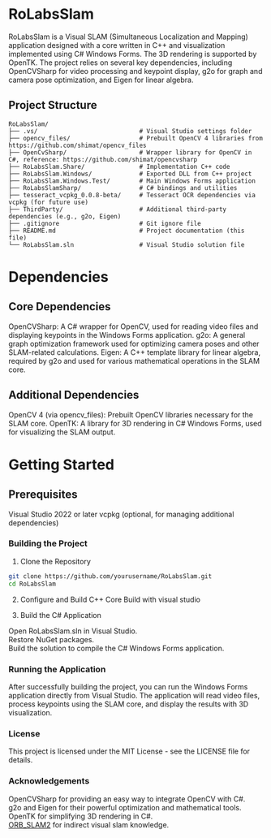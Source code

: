 # RoLabsSlam

RoLabsSlam is a Visual SLAM (Simultaneous Localization and Mapping) application designed with a core written in C++ and visualization implemented using C# Windows Forms. The 3D rendering is supported by OpenTK. The project relies on several key dependencies, including OpenCVSharp for video processing and keypoint display, g2o for graph and camera pose optimization, and Eigen for linear algebra.

## Project Structure

```plaintext
RoLabsSlam/
├── .vs/                            # Visual Studio settings folder
├── opencv_files/                   # Prebuilt OpenCV 4 libraries from https://github.com/shimat/opencv_files
├── OpenCvSharp/                    # Wrapper library for OpenCV in C#, reference: https://github.com/shimat/opencvsharp
├── RoLabsSlam.Share/               # Implementation C++ code
├── RoLabsSlam.Windows/             # Exported DLL from C++ project
├── RoLabsSlam.Windows.Test/        # Main Windows Forms application
├── RoLabsSlamSharp/                # C# bindings and utilities
├── tesseract_vcpkg_0.0.8-beta/     # Tesseract OCR dependencies via vcpkg (for future use)
├── ThirdParty/                     # Additional third-party dependencies (e.g., g2o, Eigen)
├── .gitignore                      # Git ignore file
├── README.md                       # Project documentation (this file)
└── RoLabsSlam.sln                  # Visual Studio solution file
```

# Dependencies
## Core Dependencies

OpenCVSharp: A C# wrapper for OpenCV, used for reading video files and displaying keypoints in the Windows Forms application.
g2o: A general graph optimization framework used for optimizing camera poses and other SLAM-related calculations.
Eigen: A C++ template library for linear algebra, required by g2o and used for various mathematical operations in the SLAM core.

## Additional Dependencies
OpenCV 4 (via opencv_files): Prebuilt OpenCV libraries necessary for the SLAM core.
OpenTK: A library for 3D rendering in C# Windows Forms, used for visualizing the SLAM output.

# Getting Started
## Prerequisites

Visual Studio 2022 or later
vcpkg (optional, for managing additional dependencies)

### Building the Project
1. Clone the Repository
```bash
git clone https://github.com/yourusername/RoLabsSlam.git
cd RoLabsSlam
```

2. Configure and Build C++ Core
Build with visual studio

3. Build the C# Application

Open RoLabsSlam.sln in Visual Studio.</br>
Restore NuGet packages.</br>
Build the solution to compile the C# Windows Forms application.</br>

### Running the Application
After successfully building the project, you can run the Windows Forms application directly from Visual Studio. The application will read video files, process keypoints using the SLAM core, and display the results with 3D visualization.</br>

### License
This project is licensed under the MIT License - see the LICENSE file for details.

### Acknowledgements
OpenCVSharp for providing an easy way to integrate OpenCV with C#.</br>
g2o and Eigen for their powerful optimization and mathematical tools.</br>
OpenTK for simplifying 3D rendering in C#.</br>
[ORB_SLAM2](https://github.com/raulmur/ORB_SLAM2) for indirect visual slam knowledge.</br>

